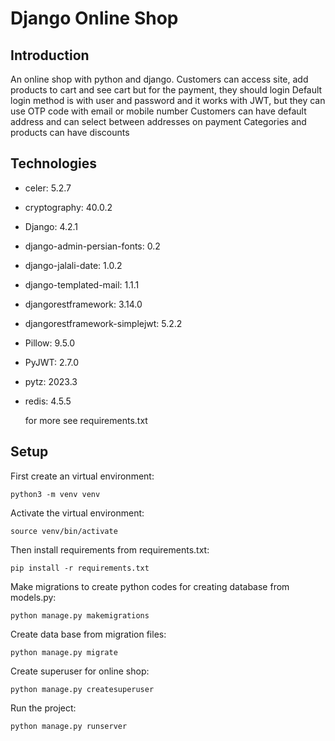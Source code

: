 # Django Online Shop


## Introduction
An online shop with python and django. Customers can access site, add products to cart and see cart but for the payment, they should login
Default login method is with user and password and it works with JWT, but they can use OTP code with email or mobile number
Customers can have default address and can select between addresses on payment
Categories and products can have discounts


## Technologies
* celer: 5.2.7
* cryptography: 40.0.2
* Django: 4.2.1
* django-admin-persian-fonts: 0.2
* django-jalali-date: 1.0.2
* django-templated-mail: 1.1.1
* djangorestframework: 3.14.0
* djangorestframework-simplejwt: 5.2.2
* Pillow: 9.5.0
* PyJWT: 2.7.0
* pytz: 2023.3
* redis: 4.5.5

  for more see requirements.txt


## Setup
First create an virtual environment:
```
python3 -m venv venv
```
Activate the virtual environment:
```
source venv/bin/activate
```
Then install requirements from requirements.txt:
```
pip install -r requirements.txt
```
Make migrations to create python codes for creating database from models.py:
```
python manage.py makemigrations
```
Create data base from migration files:
```
python manage.py migrate
```
Create superuser for online shop:
```
python manage.py createsuperuser
```
Run the project:
```
python manage.py runserver
```
